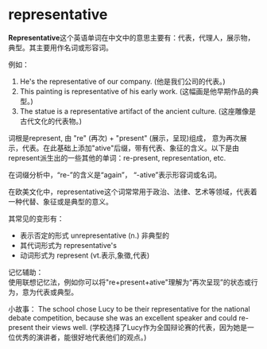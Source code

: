 # representative

**Representative**这个英语单词在中文中的意思主要有：代表，代理人，展示物，典型。其主要用作名词或形容词。

  

例如：

  

1.  He's the representative of our company. (他是我们公司的代表。)
2.  This painting is representative of his early work. (这幅画是他早期作品的典型。)
3.  The statue is a representative artifact of the ancient culture. (这座雕像是古代文化的代表物。)

  

词根是represent, 由 "re" (再次) + "present" (展示，呈现)组成， 意为再次展示，代表。在此基础上添加"ative"后缀，带有代表、象征的含义。以下是由represent派生出的一些其他的单词：re-present, representation, etc.

  

在词缀分析中，“re-”的含义是“again”， “-ative”表示形容词或名词。

  

在欧美文化中，representative这个词常常用于政治、法律、艺术等领域，代表着一种代替、象征或是典型的意义。

  

其常见的变形有：

  

*   表示否定的形式 unrepresentative (n.) 非典型的
*   其代词形式为 representative's
*   动词形式为 represent (vt.表示,象徵,代表)

  

记忆辅助：  
使用联想记忆法，例如你可以将"re+present+ative"理解为“再次呈现”的状态或行为，意为代表或典型。

  

小故事： The school chose Lucy to be their representative for the national debate competition, because she was an excellent speaker and could re-present their views well. (学校选择了Lucy作为全国辩论赛的代表，因为她是一位优秀的演讲者，能很好地代表他们的观点。)
